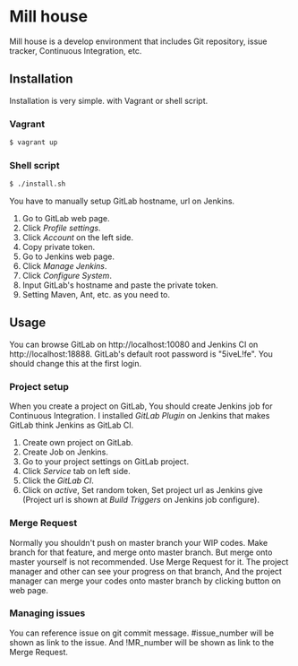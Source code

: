 Mill house
==========

Mill house is a develop environment that includes Git repository, issue tracker, Continuous Integration, etc.


Installation
------------

Installation is very simple. with Vagrant or shell script.


### Vagrant

```sh
$ vagrant up
```


### Shell script

```sh
$ ./install.sh
```

You have to manually setup GitLab hostname, url on Jenkins.

1. Go to GitLab web page.
2. Click _Profile settings_.
3. Click _Account_ on the left side.
4. Copy private token.
5. Go to Jenkins web page.
6. Click _Manage Jenkins_.
7. Click _Configure System_.
8. Input GitLab's hostname and paste the private token.
9. Setting Maven, Ant, etc. as you need to.


Usage
-----

You can browse GitLab on http://localhost:10080 and Jenkins CI on http://localhost:18888.
GitLab's default root password is "5iveL!fe". You should change this at the first login.


### Project setup

When you create a project on GitLab, You should create Jenkins job for Continuous Integration.
I installed _GitLab Plugin_ on Jenkins that makes GitLab think Jenkins as GitLab CI.

1. Create own project on GitLab.
2. Create Job on Jenkins.
3. Go to your project settings on GitLab project.
4. Click _Service_ tab on left side.
5. Click the _GitLab CI_.
6. Click on _active_, Set random token, Set project url as Jenkins give
(Project url is shown at _Build Triggers_ on Jenkins job configure).


### Merge Request

Normally you shouldn't push on master branch your WIP codes.
Make branch for that feature, and merge onto master branch.
But merge onto master yourself is not recommended. Use Merge Request for it.
The project manager and other can see your progress on that branch,
And the project manager can merge your codes onto master branch by clicking button on web page.


### Managing issues

You can reference issue on git commit message.
\#issue\_number will be shown as link to the issue.
And !MR\_number will be shown as link to the Merge Request.

